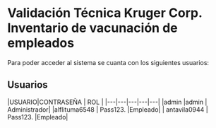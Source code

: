 # Validación Técnica Kruger Corp. Inventario de vacunación de empleados
Para poder acceder al sistema se cuanta con los siguientes usuarios:
## Usuarios
|USUARIO|CONTRASEÑA   | ROL  |
|---|---|---|---|---|
|admin   |admin   | Administrador|
|alflituma6548   | Pass123.  |Empleado|
|  antavila0944 |  Pass123. |Empleado|